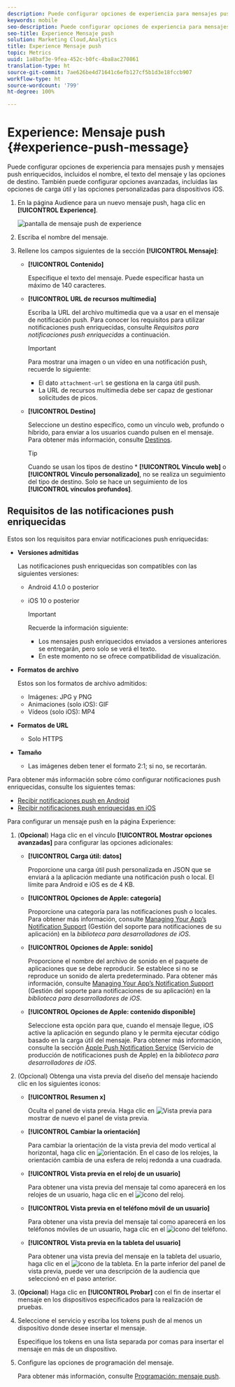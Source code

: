 ```yaml
---
description: Puede configurar opciones de experiencia para mensajes push y mensajes push enriquecidos, incluidos el nombre, el texto del mensaje y las opciones de destino. También puede configurar opciones avanzadas, incluidas las opciones de carga útil y las opciones personalizadas para dispositivos iOS.
keywords: mobile
seo-description: Puede configurar opciones de experiencia para mensajes push y mensajes push enriquecidos, incluidos el nombre, el texto del mensaje y las opciones de destino. También puede configurar opciones avanzadas, incluidas las opciones de carga útil y las opciones personalizadas para dispositivos iOS.
seo-title: Experience Mensaje push
solution: Marketing Cloud,Analytics
title: Experience Mensaje push
topic: Metrics
uuid: 1a8baf3e-9fea-452c-b0fc-4ba8ac270861
translation-type: ht
source-git-commit: 7ae626be4d71641c6efb127cf5b1d3e18fccb907
workflow-type: ht
source-wordcount: '799'
ht-degree: 100%

---
```



# Experience: Mensaje push {#experience-push-message}

Puede configurar opciones de experiencia para mensajes push y mensajes push enriquecidos, incluidos el nombre, el texto del mensaje y las opciones de destino. También puede configurar opciones avanzadas, incluidas las opciones de carga útil y las opciones personalizadas para dispositivos iOS.

1. En la página Audience para un nuevo mensaje push, haga clic en **[!UICONTROL Experience]**.

   ![pantalla de mensaje push de experience](assets/experience-push-message.png)

1. Escriba el nombre del mensaje.
1. Rellene los campos siguientes de la sección **[!UICONTROL Mensaje]**:

   * **[!UICONTROL Contenido]**

      Especifique el texto del mensaje. Puede especificar hasta un máximo de 140 caracteres.

   * **[!UICONTROL URL de recursos multimedia]**

      Escriba la URL del archivo multimedia que va a usar en el mensaje de notificación push. Para conocer los requisitos para utilizar notificaciones push enriquecidas, consulte *Requisitos para notificaciones push enriquecidas* a continuación.

      >[!IMPORTANT]
      >
      >Para mostrar una imagen o un vídeo en una notificación push, recuerde lo siguiente:
      > * El dato `attachment-url` se gestiona en la carga útil push.
      > * La URL de recursos multimedia debe ser capaz de gestionar solicitudes de picos.


   * **[!UICONTROL Destino]**

      Seleccione un destino específico, como un vínculo web, profundo o híbrido, para enviar a los usuarios cuando pulsen en el mensaje. Para obtener más información, consulte [Destinos](/help/using/acquisition-main/c-create-destinations.md).

      >[!TIP]
      >
      >Cuando se usan los tipos de destino * **[!UICONTROL Vínculo web]** o **[!UICONTROL Vínculo personalizado]**, no se realiza un seguimiento del tipo de destino. Solo se hace un seguimiento de los **[!UICONTROL vínculos profundos]**.

## Requisitos de las notificaciones push enriquecidas

Estos son los requisitos para enviar notificaciones push enriquecidas:

* **Versiones admitidas**

   Las notificaciones push enriquecidas son compatibles con las siguientes versiones:
   * Android 4.1.0 o posterior
   * iOS 10 o posterior

      >[!IMPORTANT]
      >
      >Recuerde la información siguiente:
      >* Los mensajes push enriquecidos enviados a versiones anteriores se entregarán, pero solo se verá el texto.
      >* En este momento no se ofrece compatibilidad de visualización.


* **Formatos de archivo**

   Estos son los formatos de archivo admitidos:
   * Imágenes: JPG y PNG
   * Animaciones (solo iOS): GIF
   * Vídeos (solo iOS): MP4

* **Formatos de URL**
   * Solo HTTPS

* **Tamaño**
   * Las imágenes deben tener el formato 2:1; si no, se recortarán.

Para obtener más información sobre cómo configurar notificaciones push enriquecidas, consulte los siguientes temas:

* [Recibir notificaciones push en Android](/help/android/messaging-main/push-messaging/c-set-up-rich-push-notif-android.md)
* [Recibir notificaciones push enriquecidas en iOS](/help/ios/messaging-main/push-messaging/c-set-up-rich-push-notif-ios.md)

Para configurar un mensaje push en la página Experience:

1. (**Opcional**) Haga clic en el vínculo **[!UICONTROL Mostrar opciones avanzadas]** para configurar las opciones adicionales:

   * **[!UICONTROL Carga útil: datos]**

      Proporcione una carga útil push personalizada en JSON que se enviará a la aplicación mediante una notificación push o local. El límite para Android e iOS es de 4 KB.

   * **[!UICONTROL Opciones de Apple: categoría]**

      Proporcione una categoría para las notificaciones push o locales. Para obtener más información, consulte [Managing Your App’s Notification Support](https://developer.apple.com/library/content/documentation/NetworkingInternet/Conceptual/RemoteNotificationsPG/SupportingNotificationsinYourApp.html#//apple_ref/doc/uid/TP40008194-CH4-SW9) (Gestión del soporte para notificaciones de su aplicación) en la *biblioteca para desarrolladores de iOS*.

   * **[!UICONTROL Opciones de Apple: sonido]**

      Proporcione el nombre del archivo de sonido en el paquete de aplicaciones que se debe reproducir. Se establece si no se reproduce un sonido de alerta predeterminado. Para obtener más información, consulte [Managing Your App’s Notification Support](https://developer.apple.com/library/content/documentation/NetworkingInternet/Conceptual/RemoteNotificationsPG/SupportingNotificationsinYourApp.html#//apple_ref/doc/uid/TP40008194-CH4-SW10) (Gestión del soporte para notificaciones de su aplicación) en la *biblioteca para desarrolladores de iOS*.

   * **[!UICONTROL Opciones de Apple: contenido disponible]**

      Seleccione esta opción para que, cuando el mensaje llegue, iOS active la aplicación en segundo plano y le permita ejecutar código basado en la carga útil del mensaje. Para obtener más información, consulte la sección [Apple Push Notification Service](https://developer.apple.com/library/content/documentation/NetworkingInternet/Conceptual/RemoteNotificationsPG/APNSOverview.html#//apple_ref/doc/uid/TP40008194-CH8-SW1) (Servicio de producción de notificaciones push de Apple) en la *biblioteca para desarrolladores de iOS*.

1. (Opcional) Obtenga una vista previa del diseño del mensaje haciendo clic en los siguientes iconos:

   * **[!UICONTROL Resumen x]**

      Oculta el panel de vista previa. Haga clic en ![Vista previa](assets/icon_preview.png) para mostrar de nuevo el panel de vista previa.

   * **[!UICONTROL Cambiar la orientación]**

      Para cambiar la orientación de la vista previa del modo vertical al horizontal, haga clic en ![orientación](assets/icon_orientation.png). En el caso de los relojes, la orientación cambia de una esfera de reloj redonda a una cuadrada.

   * **[!UICONTROL Vista previa en el reloj de un usuario]**

      Para obtener una vista previa del mensaje tal como aparecerá en los relojes de un usuario, haga clic en el ![icono del reloj](assets/icon_watch.png).

   * **[!UICONTROL Vista previa en el teléfono móvil de un usuario]**

      Para obtener una vista previa del mensaje tal como aparecerá en los teléfonos móviles de un usuario, haga clic en el ![icono del teléfono](assets/icon_phone.png).

   * **[!UICONTROL Vista previa en la tableta del usuario]**

      Para obtener una vista previa del mensaje en la tableta del usuario, haga clic en el ![icono de la tableta](assets/icon_tablet.png).
   En la parte inferior del panel de vista previa, puede ver una descripción de la audiencia que seleccionó en el paso anterior.

1. (**Opcional**) Haga clic en **[!UICONTROL Probar]** con el fin de insertar el mensaje en los dispositivos especificados para la realización de pruebas.
1. Seleccione el servicio y escriba los tokens push de al menos un dispositivo donde desee insertar el mensaje.

   Especifique los tokens en una lista separada por comas para insertar el mensaje en más de un dispositivo.

1. Configure las opciones de programación del mensaje.

   Para obtener más información, consulte [Programación: mensaje push](/help/using/in-app-messaging/t-create-push-message/c-schedule-push-message.md).

